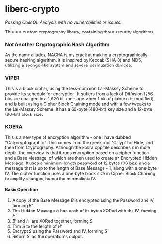 # liberc-crypto

*Passing CodeQL Analysis with no vulnerabilities or issues.*

This is a custom cryptography library, containing three security algorithms.

### Not Another Cryptographic Hash Algorithm
As the name alludes, NACHA is my crack at making a cryptographically-secure hashing algorithm.
It is inspired by Keccak (SHA-3) and MD5, utilizing a sponge-like system and several permutation devices.

### VIPER
This is a block cipher, using the less-common Lai-Massey Scheme to provide its schedule for encryption.
It suffers from a lack of Diffusion (256 bits are changed in a 1,920 bit message when 1 bit of plaintext is modified), 
and is built using a Cipher Block Chaining mode and with a few tweaks to the Lai-Massey Scheme.
It has a 60-byte (480-bit) key size and a 12-byte (96-bit) block size.

### KOBRA
This is a new type of encryption algorithm - one I have dubbed "Calycryptographic."
This comes from the greek root 'Calyp' for Hide, and then from Cryptography.
Although the kobra.cpp file describes it in more depth, the overview is that it runs encryption based on a cipher function
and a Base Message, of which are then used to create an Encrypted Hidden Message. It uses a minimum-length password of 12
bytes (96 bits) and a message that is up to the length of Base Message - 1, along with a one-byte IV. The cipher function
uses a one-byte block size in Cipher Block Chaining to amplify changes, hence the minimalistic IV.
#### Basic Operation
1. A copy of the Base Message *B* is encrypted using the Password and IV, forming *B'*
2. The Hidden Message *H* has each of its bytes XORed with the IV, forming *H'*
3. *B'* and *H'* are XORed together, forming *S*
4. Trim *S* to the length of *H'*
5. Encrypt *S* using the Password and IV, forming *S'*
6. Return *S'* as the operation's output.
